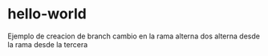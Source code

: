 # hello-world
Ejemplo de creacion de branch
cambio en la rama alterna
dos alterna
desde la rama
desde la tercera

